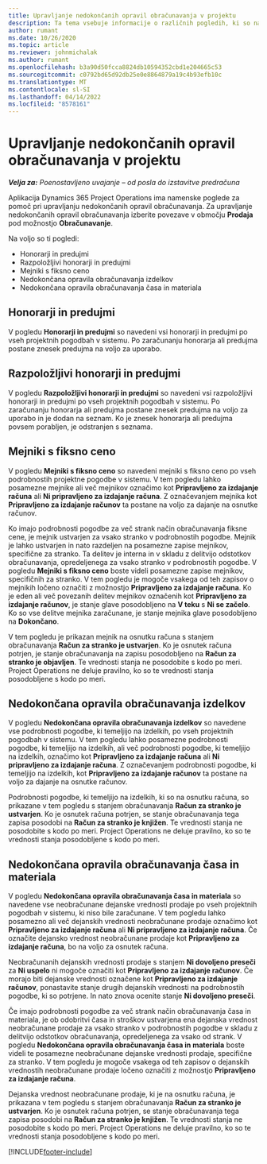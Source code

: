 ```yaml
---
title: Upravljanje nedokončanih opravil obračunavanja v projektu
description: Ta tema vsebuje informacije o različnih pogledih, ki so na voljo za upravljanje nedokončanih opravil obračunavanja na projektih.
author: rumant
ms.date: 10/26/2020
ms.topic: article
ms.reviewer: johnmichalak
ms.author: rumant
ms.openlocfilehash: b3a90d50fcca8824db10594352cbd1e204665c53
ms.sourcegitcommit: c0792bd65d92db25e0e8864879a19c4b93efb10c
ms.translationtype: MT
ms.contentlocale: sl-SI
ms.lasthandoff: 04/14/2022
ms.locfileid: "8578161"
---
```

# <a name="manage-project-billing-backlog"></a>Upravljanje nedokončanih opravil obračunavanja v projektu 

_**Velja za:** Poenostavljeno uvajanje – od posla do izstavitve predračuna_

Aplikacija Dynamics 365 Project Operations ima namenske poglede za pomoč pri upravljanju nedokončanih opravil obračunavanja. Za upravljanje nedokončanih opravil obračunavanja izberite povezave v območju **Prodaja** pod možnostjo **Obračunavanje**. 

Na voljo so ti pogledi:

- Honorarji in predujmi
- Razpoložljivi honorarji in predujmi
- Mejniki s fiksno ceno
- Nedokončana opravila obračunavanja izdelkov
- Nedokončana opravila obračunavanja časa in materiala

## <a name="retainers-and-advances"></a>Honorarji in predujmi

V pogledu **Honorarji in predujmi** so navedeni vsi honorarji in predujmi po vseh projektnih pogodbah v sistemu. Po zaračunanju honorarja ali predujma postane znesek predujma na voljo za uporabo.

## <a name="available-retainers-and-advances"></a>Razpoložljivi honorarji in predujmi

V pogledu **Razpoložljivi honorarji in predujmi** so navedeni vsi razpoložljivi honorarji in predujmi po vseh projektnih pogodbah v sistemu. Po zaračunanju honorarja ali predujma postane znesek predujma na voljo za uporabo in je dodan na seznam. Ko je znesek honorarja ali predujma povsem porabljen, je odstranjen s seznama.

## <a name="fixed-price-milestones"></a>Mejniki s fiksno ceno

V pogledu **Mejniki s fiksno ceno** so navedeni mejniki s fiksno ceno po vseh podrobnostih projektne pogodbe v sistemu. V tem pogledu lahko posamezne mejnike ali več mejnikov označimo kot **Pripravljeno za izdajanje računa** ali **Ni pripravljeno za izdajanje računa**. Z označevanjem mejnika kot **Pripravljeno za izdajanje računov** ta postane na voljo za dajanje na osnutke računov.

Ko imajo podrobnosti pogodbe za več strank način obračunavanja fiksne cene, je mejnik ustvarjen za vsako stranko v podrobnostih pogodbe. Mejnik je lahko ustvarjen in nato razdeljen na posamezne zapise mejnikov, specifične za stranko. Ta delitev je interna in v skladu z delitvijo odstotkov obračunavanja, opredeljenega za vsako stranko v podrobnostih pogodbe. V pogledu **Mejniki s fiksno ceno** boste videli posamezne zapise mejnikov, specifičnih za stranko. V tem pogledu je mogoče vsakega od teh zapisov o mejnikih ločeno označiti z možnostjo **Pripravljeno za izdajanje računa**. Ko je eden ali več povezanih delitev mejnikov označenih kot **Pripravljeno za izdajanje računov**, je stanje glave posodobljeno na **V teku** s **Ni se začelo**. Ko so vse delitve mejnika zaračunane, je stanje mejnika glave posodobljeno na **Dokončano**.

V tem pogledu je prikazan mejnik na osnutku računa s stanjem obračunavanja **Račun za stranko je ustvarjen**. Ko je osnutek računa potrjen, je stanje obračunavanja na zapisu posodobljeno na **Račun za stranko je objavljen**. Te vrednosti stanja ne posodobite s kodo po meri. Project Operations ne deluje pravilno, ko so te vrednosti stanja posodobljene s kodo po meri.

## <a name="product-billing-backlog"></a>Nedokončana opravila obračunavanja izdelkov

V pogledu **Nedokončana opravila obračunavanja izdelkov** so navedene vse podrobnosti pogodbe, ki temeljijo na izdelkih, po vseh projektnih pogodbah v sistemu. V tem pogledu lahko posamezne podrobnosti pogodbe, ki temeljijo na izdelkih, ali več podrobnosti pogodbe, ki temeljijo na izdelkih, označimo kot **Pripravljeno za izdajanje računa** ali **Ni pripravljeno za izdajanje računa**. Z označevanjem podrobnosti pogodbe, ki temeljijo na izdelkih, kot **Pripravljeno za izdajanje računov** ta postane na voljo za dajanje na osnutke računov.

Podrobnosti pogodbe, ki temeljijo na izdelkih, ki so na osnutku računa, so prikazane v tem pogledu s stanjem obračunavanja **Račun za stranko je ustvarjen**. Ko je osnutek računa potrjen, se stanje obračunavanja tega zapisa posodobi na **Račun za stranko je knjižen**. Te vrednosti stanja ne posodobite s kodo po meri. Project Operations ne deluje pravilno, ko so te vrednosti stanja posodobljene s kodo po meri.

## <a name="time-and-material-billing-backlog"></a>Nedokončana opravila obračunavanja časa in materiala

V pogledu **Nedokončana opravila obračunavanja časa in materiala** so navedene vse neobračunane dejanske vrednosti prodaje po vseh projektnih pogodbah v sistemu, ki niso bile zaračunane. V tem pogledu lahko posamezno ali več dejanskih vrednosti neobračunane prodaje označimo kot **Pripravljeno za izdajanje računa** ali **Ni pripravljeno za izdajanje računa**. Če označite dejansko vrednost neobračunane prodaje kot **Pripravljeno za izdajanje računa**, bo na voljo za osnutek računa.

Neobračunanih dejanskih vrednosti prodaje s stanjem **Ni dovoljeno preseči** za **Ni uspelo** ni mogoče označiti kot **Pripravljeno za izdajanje računov**. Če morajo biti dejanske vrednosti označene kot **Pripravljeno za izdajanje računov**, ponastavite stanje drugih dejanskih vrednosti na podrobnostih pogodbe, ki so potrjene. In nato znova ocenite stanje **Ni dovoljeno preseči**.

Če imajo podrobnosti pogodbe za več strank način obračunavanja časa in materiala, je ob odobritvi časa in stroškov ustvarjena ena dejanska vrednost neobračunane prodaje za vsako stranko v podrobnostih pogodbe v skladu z delitvijo odstotkov obračunavanja, opredeljenega za vsako od strank. V pogledu **Nedokončana opravila obračunavanja časa in materiala** boste videli te posamezne neobračunane dejanske vrednosti prodaje, specifične za stranko. V tem pogledu je mogoče vsakega od teh zapisov o dejanskih vrednostih neobračunane prodaje ločeno označiti z možnostjo **Pripravljeno za izdajanje računa**.

Dejanska vrednost neobračunane prodaje, ki je na osnutku računa, je prikazana v tem pogledu s stanjem obračunavanja **Račun za stranko je ustvarjen**. Ko je osnutek računa potrjen, se stanje obračunavanja tega zapisa posodobi na **Račun za stranko je knjižen**. Te vrednosti stanja ne posodobite s kodo po meri. Project Operations ne deluje pravilno, ko so te vrednosti stanja posodobljene s kodo po meri.


[!INCLUDE[footer-include](../../includes/footer-banner.md)]
